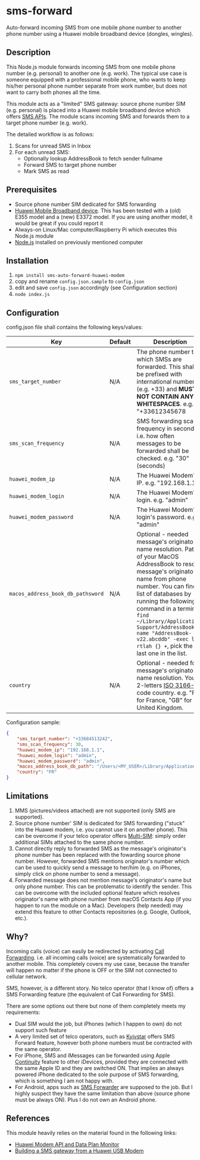 # sms-forward
Auto-forward incoming SMS from one mobile phone number to another phone number using a Huawei mobile broadband device (dongles, wingles).

## Description

This Node.js module forwards incoming SMS from one mobile phone number (e.g. personal) to another one (e.g. work).
The typical use case is someone equipped with a professional mobile phone, who wants to keep his/her personal phone number separate from work number, 
but does not want to carry both phones all the time.

This module acts as a "limited" SMS gateway: source phone number SIM (e.g. personal) is placed into a Huawei mobile broadband device which offers
[SMS APIs](https://www.mrt-prodz.com/blog/view/2015/05/huawei-modem-api-and-data-plan-monitor).
The module scans incoming SMS and forwards them to a target phone number (e.g. work).

The detailed workflow is as follows:
1. Scans for unread SMS in Inbox
2. For each unread SMS:
   * Optionally lookup AddressBook to fetch sender fullname
   * Forward SMS to target phone number
   * Mark SMS as read

## Prerequisites

* Source phone number SIM dedicated for SMS forwarding
* [Huawei Mobile Broadband device](http://consumer.huawei.com/en/?type=mobile-broadband). This has been tested with a (old) E355 model and a (new) E3372 model.
If you are using another model, it would be great if you could report it
* Always-on Linux/Mac computer/Raspberry Pi which executes this Node.js module
* [Node.js](https://nodejs.org) installed on previously mentioned computer

## Installation

1. `npm install sms-auto-forward-huawei-modem`
2. copy and rename `config.json.sample` to `config.json`
3. edit and save `config.json` accordingly (see Configuration section)
4. `node index.js`

## Configuration

config.json file shall contains the following keys/values:

| Key | Default | Description |
| --- | --- | --- |
| `sms_target_number` | N/A | The phone number to which SMSs are forwarded. This shall be prefixed with international number (e.g. +33) and **MUST NOT CONTAIN ANY WHITESPACES**. e.g. "+33612345678|
| `sms_scan_frequency` | N/A | SMS forwarding scan frequency in seconds. i.e. how often messages to be forwarded shall be checked. e.g. "30" (seconds) |
| `huawei_modem_ip` | N/A | The Huawei Modem's IP. e.g. "192.168.1.1"|
| `huawei_modem_login` | N/A | The Huawei Modem's login. e.g. "admin"|
| `huawei_modem_password` | N/A | The Huawei Modem's login's password. e.g. "admin"|
| `macos_address_book_db_pathsword` | N/A | Optional - needed message's originator's name resolution. Path of your MacOS AddressBook to resolve message's originator's name from phone number. You can find a list of databases by running the following command in a terminal: `find ~/Library/Application\ Support/AddressBook/ -name "AddressBook-v22.abcddb" -exec ls -rtlah {} +`, pick the last one in the list.|
| `country` | N/A | Optional - needed for message's originator's name resolution. Your 2-letters [ISO 3166-2](https://en.wikipedia.org/wiki/ISO_3166-2) code country. e.g. "FR" for France, "GB" for United Kingdom.


Configuration sample:

```json
{
	"sms_target_number": "+33684513242",
	"sms_scan_frequency": 30,
	"huawei_modem_ip": "192.168.1.1",
	"huawei_modem_login": "admin",
	"huawei_modem_password": "admin",
	"macos_address_book_db_path": "/Users/<MY_USER>/Library/Application Support/AddressBook//Sources/DE540B1E-A3CF-4655-B1F6-6DDC0B42CD5F/AddressBook-v22.abcddb",
	"country": "FR"
}
```

## Limitations

1. MMS (pictures/videos attached) are not supported (only SMS are supported).
2. Source phone number' SIM is dedicated for SMS forwarding ("stuck" into the Huawei modem, i.e. you cannot use it on another phone).
This can be overcome if your telco operator offers [Multi-SIM](https://en.wikipedia.org/wiki/Multi-SIM_card): simply order additional SIMs attached to the same phone number.
4. Cannot directly reply to forwarded SMS as the message's originator's phone number has been replaced with the fowarding source phone number.
However, forwarded SMS mentions originator's number which can be used to quickly send a message to her/him (e.g. on iPhones, simply click on phone number to send a message).
4. Forwarded message does not mention message's originator's name but only phone number. This can be problematic to identify the sender.
This can be overcome with the included optional feature which resolves originator's name with phone number from macOS Contacts App (if you happen to run the module on a Mac).
Developers (help needed) may extend this feature to other Contacts repositories (e.g. Google, Outlook, etc.).


## Why?

Incoming calls (voice) can easily be redirected by activating [Call Forwarding](https://en.wikipedia.org/wiki/Call_forwarding).
i.e. all incoming calls (voice) are systematically forwarded to another mobile. This completely covers my use case, because the transfer will happen
no matter if the phone is OFF or the SIM not connected to cellular network.

SMS, however, is a different story. No telco operator (that I know of) offers a SMS Forwarding feature (the equivalent of Call Forwarding for SMS).

There are some options out there but none of them completely meets my requirements:
* Dual SIM would the job, but iPhones (which I happen to own) do not support such feature
* A very limited set of telco operators, such as [Kyivstar](http://www.pay.kyivstar.ua/en/kr-620/mm/services/services_archive/sms-forward/) offers SMS Forward feature, however both phone numbers must be contracted with the same operator.
* For iPhone, SMS and iMessages can be forwarded using Apple [Continuity](https://support.apple.com/en-us/HT204681) feature to other iDevices, provided they are connected with the same Apple ID and they are switched ON.
That implies an always powered iPhone dedicated to the sole purpose of SMS forwarding, which is something I am not happy with.
* For Android, apps such as [SMS Forwarder](https://play.google.com/store/apps/details?id=org.yas.freeSmsForwarder) are supposed to the job. But I highly suspect they have the same limitation than above (source phone
must be always ON). Plus I do not own an Android phone.

## References

This module heavily relies on the material found in the following links:
* [Huawei Modem API and Data Plan Monitor](https://www.mrt-prodz.com/blog/view/2015/05/huawei-modem-api-and-data-plan-monitor)
* [Building a SMS gateway from a Huawei USB Modem](https://etherarp.net/building-a-sms-gateway-from-a-huawei-usb-modem/)
